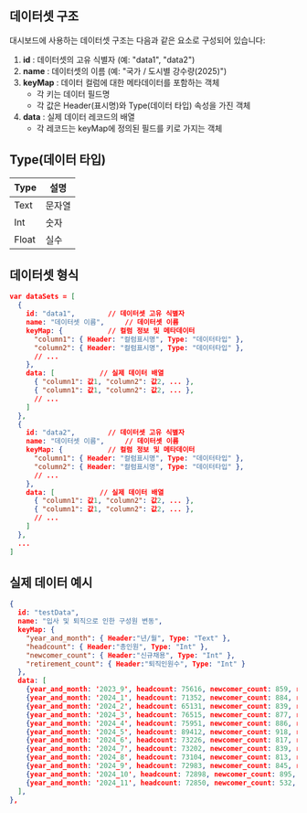 ## 데이터셋 구조

대시보드에 사용하는 데이터셋 구조는 다음과 같은 요소로 구성되어 있습니다:

1. **id** : 데이터셋의 고유 식별자 (예: "data1", "data2")
2. **name** : 데이터셋의 이름 (예: "국가 / 도시별 강수량(2025)")
3. **keyMap** : 데이터 컬럼에 대한 메타데이터를 포함하는 객체
   - 각 키는 데이터 필드명
   - 각 값은 Header(표시명)와 Type(데이터 타입) 속성을 가진 객체
4. **data** : 실제 데이터 레코드의 배열
   - 각 레코드는 keyMap에 정의된 필드를 키로 가지는 객체

## Type(데이터 타입)
| Type | 설명 |
| -- | -- |
| Text | 문자열 |
| Int | 숫자 |
| Float | 실수 |

## 데이터셋 형식

```json
var dataSets = [
  {
    id: "data1",        // 데이터셋 고유 식별자
    name: "데이터셋 이름",     // 데이터셋 이름
    keyMap: {           // 컬럼 정보 및 메타데이터
      "column1": { Header: "컬럼표시명", Type: "데이터타입" },
      "column2": { Header: "컬럼표시명", Type: "데이터타입" },
      // ...
    },
    data: [           // 실제 데이터 배열
      { "column1": 값1, "column2": 값2, ... },
      { "column1": 값1, "column2": 값2, ... },
      // ...
    ]
  },
  {
    id: "data2",        // 데이터셋 고유 식별자
    name: "데이터셋 이름",     // 데이터셋 이름
    keyMap: {           // 컬럼 정보 및 메타데이터
      "column1": { Header: "컬럼표시명", Type: "데이터타입" },
      "column2": { Header: "컬럼표시명", Type: "데이터타입" },
      // ...
    },
    data: [           // 실제 데이터 배열
      { "column1": 값1, "column2": 값2, ... },
      { "column1": 값1, "column2": 값2, ... },
      // ...
    ]
  },
  ...
]
```

## 실제 데이터 예시
```json
{
  id: "testData",
  name: "입사 및 퇴직으로 인한 구성원 변동",
  keyMap: {
    "year_and_month": { Header:"년/월", Type: "Text" },
    "headcount": { Header:"총인원", Type: "Int" },
    "newcomer_count": { Header:"신규채용", Type: "Int" },
    "retirement_count": { Header:"퇴직인원수", Type: "Int" }
  },
  data: [
    {year_and_month: '2023_9', headcount: 75616, newcomer_count: 859, retirement_count: 552},
    {year_and_month: '2024_1', headcount: 71352, newcomer_count: 884, retirement_count: 671},
    {year_and_month: '2024_2', headcount: 65131, newcomer_count: 839, retirement_count: 623},
    {year_and_month: '2024_3', headcount: 76515, newcomer_count: 877, retirement_count: 714},
    {year_and_month: '2024_4', headcount: 75951, newcomer_count: 886, retirement_count: 708},
    {year_and_month: '2024_5', headcount: 89412, newcomer_count: 918, retirement_count: 747},
    {year_and_month: '2024_6', headcount: 73226, newcomer_count: 817, retirement_count: 825},
    {year_and_month: '2024_7', headcount: 73202, newcomer_count: 839, retirement_count: 863},
    {year_and_month: '2024_8', headcount: 73104, newcomer_count: 813, retirement_count: 911},
    {year_and_month: '2024_9', headcount: 72983, newcomer_count: 845, retirement_count: 966},
    {year_and_month: '2024_10', headcount: 72898, newcomer_count: 895, retirement_count: 980},
    {year_and_month: '2024_11', headcount: 72850, newcomer_count: 532, retirement_count: 580},
  ],
},
```